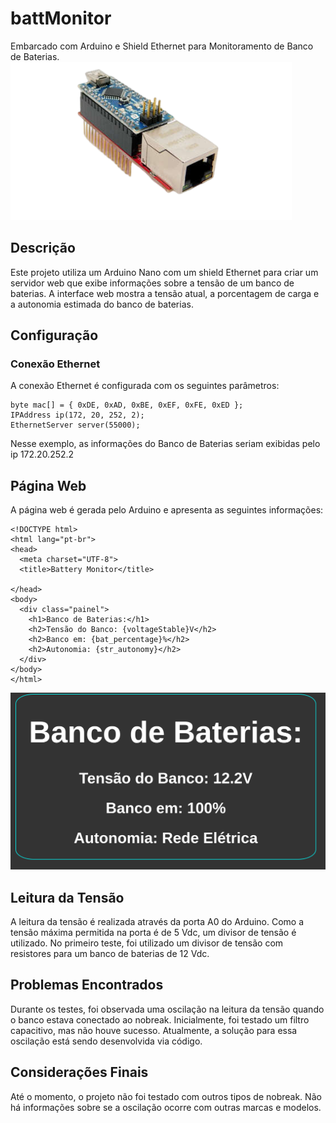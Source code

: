 # battMonitor
Embarcado com Arduino e Shield Ethernet para Monitoramento de Banco de Baterias.
![Arduino Nano com o Shield Ethernet](28j60.png)

## Descrição
Este projeto utiliza um Arduino Nano com um shield Ethernet para criar um servidor web que exibe informações sobre a tensão de um banco de baterias. A interface web mostra a tensão atual, a porcentagem de carga e a autonomia estimada do banco de baterias.

## Configuração
### Conexão Ethernet
A conexão Ethernet é configurada com os seguintes parâmetros:

```
byte mac[] = { 0xDE, 0xAD, 0xBE, 0xEF, 0xFE, 0xED };
IPAddress ip(172, 20, 252, 2);
EthernetServer server(55000);
```
Nesse exemplo, as informações do Banco de Baterias seriam exibidas pelo ip 172.20.252.2

## Página Web
A página web é gerada pelo Arduino e apresenta as seguintes informações:
```
<!DOCTYPE html>
<html lang="pt-br">
<head>
  <meta charset="UTF-8">
  <title>Battery Monitor</title>
  
</head>
<body>
  <div class="painel">
    <h1>Banco de Baterias:</h1>
    <h2>Tensão do Banco: {voltageStable}V</h2>
    <h2>Banco em: {bat_percentage}%</h2>
    <h2>Autonomia: {str_autonomy}</h2>
  </div>
</body>
</html>
```
![Exemplo de Estilo para a pégina Web](webPage.png)

## Leitura da Tensão
A leitura da tensão é realizada através da porta A0 do Arduino. Como a tensão máxima permitida na porta é de 5 Vdc, um divisor de tensão é utilizado. No primeiro teste, foi utilizado um divisor de tensão com resistores para um banco de baterias de 12 Vdc.

## Problemas Encontrados
Durante os testes, foi observada uma oscilação na leitura da tensão quando o banco estava conectado ao nobreak. Inicialmente, foi testado um filtro capacitivo, mas não houve sucesso. Atualmente, a solução para essa oscilação está sendo desenvolvida via código.

## Considerações Finais
Até o momento, o projeto não foi testado com outros tipos de nobreak. Não há informações sobre se a oscilação ocorre com outras marcas e modelos.


